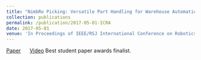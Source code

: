 ```yaml
---
title: "NimbRo Picking: Versatile Part Handling for Warehouse Automation"
collection: publications
permalink: /publication/2017-05-01-ICRA
date: 2017-05-01
venue: 'In Proceedings of IEEE/RSJ International Conference on Robotics and Automation (ICRA), Singapore'
---
```

[Paper](http://www.ais.uni-bonn.de/papers/ICRA_2017_Schwarz.pdf)&nbsp;&nbsp;&nbsp;&nbsp;&nbsp;&nbsp;[Video]('http://www.ais.uni-bonn.de/videos/ICRA_2017_Schwarz.mp4')
Best student paper awards finalist.
